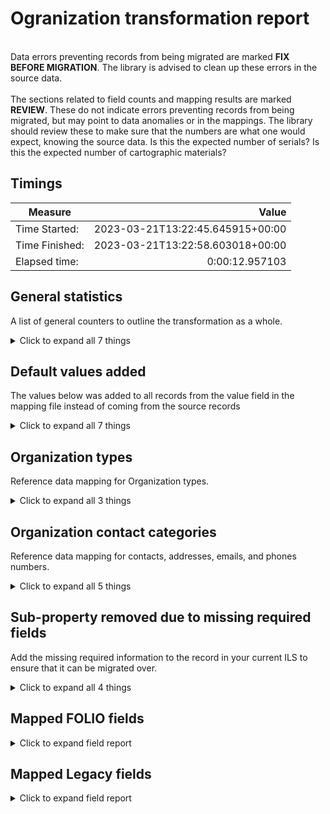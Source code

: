 # Ogranization transformation report   
<br/>Data errors preventing records from being migrated are marked **FIX BEFORE MIGRATION**. The library is advised to clean up these errors in the source data.<br/><br/> The sections related to field counts and mapping results are marked **REVIEW**. These do not indicate errors preventing records from being migrated, but may point to data anomalies or in the mappings. The library should review these to make sure that the numbers are what one would expect, knowing the source data. Is this the expected number of serials? Is this the expected number of cartographic materials?
## Timings   
   
Measure | Value   
--- | ---:   
Time Started: | 2023-03-21T13:22:45.645915+00:00   
Time Finished: | 2023-03-21T13:22:58.603018+00:00   
Elapsed time: | 0:00:12.957103   
   
## General statistics    
A list of general counters to outline the transformation as a whole.    
<details><summary>Click to expand all 7 things</summary>     
   
Measure | Count   
--- | ---:   
Empty rows in test_organizations.tsv | 0   
Number of files processed | 1   
Number of linked contacts created | 3   
Number of objects in source data file | 3   
Number of organizations created | 3   
Total rows in test_organizations.tsv | 3   
</details>   
   
## Default values added    
The values below was added to all records from the value field in the mapping file instead of coming from the source records    
<details><summary>Click to expand all 7 things</summary>     
   
Measure | Count   
--- | ---:   
From Schema: exportToAccounting -> False | 3   
From Schema: isVendor -> False | 3   
True added to addresses[0].isPrimary | 3   
True added to contacts[0].addresses[0].isPrimary | 12   
True added to contacts[0].phoneNumbers[0].isPrimary | 12   
True added to contacts[1].addresses[0].isPrimary | 9   
</details>   
   
## Organization types    
Reference data mapping for Organization types.    
<details><summary>Click to expand all 3 things</summary>     
   
Measure | Count   
--- | ---:   
Unmapped (Default value was set) -- ast -> General | 1   
cst -> Consortium | 2   
</details>   
   
## Organization contact categories    
Reference data mapping for contacts, addresses, emails, and phones numbers.    
<details><summary>Click to expand all 5 things</summary>     
   
Measure | Count   
--- | ---:   
Unmapped (Default value was set) --  -> General | 4   
Unmapped (Default value was set) -- spt -> General | 3   
rt -> Returns | 1   
tspt -> Technical Support | 1   
</details>   
   
## Sub-property removed due to missing required fields    
Add the missing required information to the record in your current ILS to ensure that it can be migrated over.    
<details><summary>Click to expand all 4 things</summary>     
   
Measure | Count   
--- | ---:   
accounts | 2   
emails | 2   
phoneNumbers | 1   
</details>   

## Mapped FOLIO fields
<details><summary>Click to expand field report</summary>     

FOLIO Field | Mapped | Unmapped  
--- | --- | ---:  
accessProvider | 0 (0%) | 3 (100%) 
accounts | 0 (0%) | 3 (100%) 
acqUnitIds | 0 (0%) | 3 (100%) 
addresses | 3 (100%) | 0 (0%) 
addresses.addressLine1 | 3 (100%) | 0 (0%) 
addresses.categories | 3 (100%) | 0 (0%) 
addresses.city | 3 (100%) | 0 (0%) 
addresses.isPrimary | 3 (100%) | 0 (0%) 
addresses.zipCode | 1 (33%) | 2 (67%) 
agreements | 0 (0%) | 3 (100%) 
aliases | 2 (67%) | 1 (33%) 
aliases.description | 1 (33%) | 2 (67%) 
aliases.value | 2 (67%) | 1 (33%) 
changelogs | 0 (0%) | 3 (100%) 
claimingInterval | 0 (0%) | 3 (100%) 
code | 3 (100%) | 0 (0%) 
contacts | 3 (100%) | 0 (0%) 
contacts.addresses | 3 (100%) | 0 (0%) 
contacts.addresses.addressLine1 | 2 (67%) | 1 (33%) 
contacts.addresses.city | 1 (33%) | 2 (67%) 
contacts.addresses.isPrimary | 3 (100%) | 0 (0%) 
contacts.firstName | 2 (67%) | 1 (33%) 
contacts.lastName | 2 (67%) | 1 (33%) 
contacts.notes | 2 (67%) | 1 (33%) 
contacts.phoneNumbers | 3 (100%) | 0 (0%) 
contacts.phoneNumbers.isPrimary | 3 (100%) | 0 (0%) 
contacts.phoneNumbers.phoneNumber | 2 (67%) | 1 (33%) 
description | 3 (100%) | 0 (0%) 
discountPercent | 0 (0%) | 3 (100%) 
edi | 0 (0%) | 3 (100%) 
emails | 1 (33%) | 2 (67%) 
emails.categories | 1 (33%) | 2 (67%) 
emails.value | 1 (33%) | 2 (67%) 
erpCode | 0 (0%) | 3 (100%) 
expectedActivationInterval | 0 (0%) | 3 (100%) 
expectedInvoiceInterval | 0 (0%) | 3 (100%) 
expectedReceiptInterval | 0 (0%) | 3 (100%) 
exportToAccounting | 3 (100%) | 0 (0%) 
governmental | 0 (0%) | 3 (100%) 
id | 3 (100%) | 0 (0%) 
interfaces | 0 (0%) | 3 (100%) 
isVendor | 3 (100%) | 0 (0%) 
language | 0 (0%) | 3 (100%) 
liableForVat | 0 (0%) | 3 (100%) 
licensor | 0 (0%) | 3 (100%) 
materialSupplier | 0 (0%) | 3 (100%) 
metadata | 3 (100%) | 0 (0%) 
metadata.createdByUserId | 3 (100%) | 0 (0%) 
metadata.createdDate | 3 (100%) | 0 (0%) 
metadata.updatedByUserId | 3 (100%) | 0 (0%) 
metadata.updatedDate | 3 (100%) | 0 (0%) 
name | 3 (100%) | 0 (0%) 
organizationTypes | 3 (100%) | 0 (0%) 
paymentMethod | 0 (0%) | 3 (100%) 
phoneNumbers | 2 (67%) | 1 (33%) 
phoneNumbers.categories | 2 (67%) | 1 (33%) 
phoneNumbers.phoneNumber | 2 (67%) | 1 (33%) 
renewalActivationInterval | 0 (0%) | 3 (100%) 
sanCode | 0 (0%) | 3 (100%) 
status | 3 (100%) | 0 (0%) 
subscriptionInterval | 0 (0%) | 3 (100%) 
tags | 0 (0%) | 3 (100%) 
taxId | 0 (0%) | 3 (100%) 
taxPercentage | 0 (0%) | 3 (100%) 
urls | 0 (0%) | 3 (100%) 
vendorCurrencies | 0 (0%) | 3 (100%) 
</details>   

## Mapped Legacy fields
<details><summary>Click to expand field report</summary>     

Legacy Field | Present | Mapped | Unmapped  
--- | --- | --- | ---:  
VENNAME | 3 (100.0%) | 3 (100%) | 0  
org_note | 6 (200.0%) | 6 (200%) | 0  
org_type | 3 (100.0%) | 3 (100%) | 0  
status | 3 (100.0%) | 3 (100%) | 0  
vendor_code | 3 (100.0%) | 3 (100%) | 0  
</details>   
